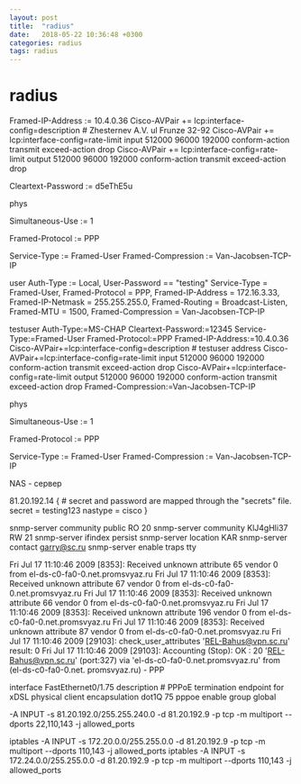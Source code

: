 ```yaml
---
layout: post
title:  "radius"
date:   2018-05-22 10:36:48 +0300
categories: radius
tags: radius
---
```


# radius
Framed-IP-Address	:=	10.4.0.36
Cisco-AVPair	+=	lcp:interface-config=description # Zhesternev A.V. ul Frunze 32-92
Cisco-AVPair	+=	lcp:interface-config=rate-limit input 512000 96000 192000 conform-action transmit exceed-action drop
Cisco-AVPair	+=	lcp:interface-config=rate-limit output 512000 96000 192000 conform-action transmit exceed-action drop

Cleartext-Password	:=	d5eThE5u


phys

Simultaneous-Use	:=	1





Framed-Protocol		:=	PPP

Service-Type	:=	Framed-User
Framed-Compression	:=	Van-Jacobsen-TCP-IP







user	Auth-Type := Local, User-Password == "testing"
                Service-Type = Framed-User,
                Framed-Protocol = PPP,
                Framed-IP-Address = 172.16.3.33,
                Framed-IP-Netmask = 255.255.255.0,
                Framed-Routing = Broadcast-Listen,
                Framed-MTU = 1500,
                Framed-Compression = Van-Jacobsen-TCP-IP


testuser	Auth-Type:=MS-CHAP
		Cleartext-Password:=12345
		Service-Type:=Framed-User
		Framed-Protocol:=PPP
		Framed-IP-Address:=10.4.0.36
		Cisco-AVPair+=lcp:interface-config=description # testuser address
		Cisco-AVPair+=lcp:interface-config=rate-limit input 512000 96000 192000 conform-action transmit exceed-action drop
		Cisco-AVPair+=lcp:interface-config=rate-limit output 512000 96000 192000 conform-action transmit exceed-action drop
		Framed-Compression:=Van-Jacobsen-TCP-IP


phys

Simultaneous-Use	:=	1





Framed-Protocol		:=	PPP

Service-Type	:=	Framed-User
Framed-Compression	:=	Van-Jacobsen-TCP-IP






NAS - сервер

 81.20.192.14 {
        # secret and password are mapped through the "secrets" file.
        secret      = testing123
        nastype     = cisco
}




snmp-server community public RO 20
snmp-server community KlJ4gHli37 RW 21
snmp-server ifindex persist
snmp-server location KAR
snmp-server contact garry@sc.ru
snmp-server enable traps tty








Fri Jul 17 11:10:46 2009 [8353]: Received unknown attribute 65 vendor 0 from el-ds-c0-fa0-0.net.promsvyaz.ru
Fri Jul 17 11:10:46 2009 [8353]: Received unknown attribute 67 vendor 0 from el-ds-c0-fa0-0.net.promsvyaz.ru
Fri Jul 17 11:10:46 2009 [8353]: Received unknown attribute 66 vendor 0 from el-ds-c0-fa0-0.net.promsvyaz.ru
Fri Jul 17 11:10:46 2009 [8353]: Received unknown attribute 196 vendor 0 from el-ds-c0-fa0-0.net.promsvyaz.ru
Fri Jul 17 11:10:46 2009 [8353]: Received unknown attribute 87 vendor 0 from el-ds-c0-fa0-0.net.promsvyaz.ru
Fri Jul 17 11:10:46 2009 [29103]: check_user_attributes 'REL-Bahus@vpn.sc.ru' result: 0
Fri Jul 17 11:10:46 2009 [29103]: Accounting (Stop): OK : 20 'REL-Bahus@vpn.sc.ru' (port:327) via 'el-ds-c0-fa0-0.net.promsvyaz.ru' from (el-ds-c0-fa0-0.net.
promsvyaz.ru) - PPP




interface FastEthernet0/1.75
 description # PPPoE termination endpoint for xDSL physical client
 encapsulation dot1Q 75
 pppoe enable group global



-A INPUT -s 81.20.192.0/255.255.240.0 -d 81.20.192.9 -p tcp -m multiport --dports 22,110,143 -j allowed_ports

iptables -A INPUT -s 172.20.0.0/255.255.0.0 -d 81.20.192.9 -p tcp -m multiport --dports 110,143 -j allowed_ports
iptables -A INPUT -s 172.24.0.0/255.255.0.0 -d 81.20.192.9 -p tcp -m multiport --dports 110,143 -j allowed_ports